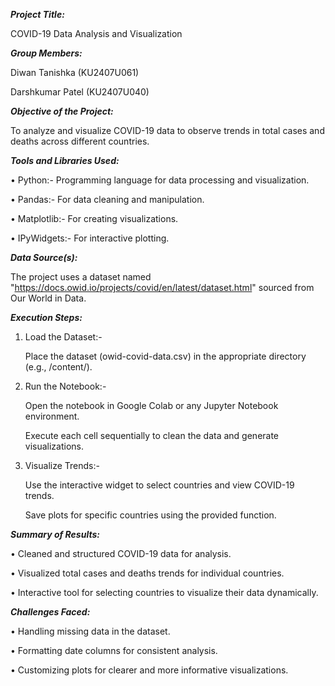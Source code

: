 _**Project Title:**_

COVID-19 Data Analysis and Visualization



_**Group Members:**_

Diwan Tanishka (KU2407U061)

Darshkumar Patel (KU2407U040)



_**Objective of the Project:**_

To analyze and visualize COVID-19 data to observe trends in total cases and deaths across different countries.



_**Tools and Libraries Used:**_

• Python:- Programming language for data processing and visualization.

• Pandas:- For data cleaning and manipulation.

• Matplotlib:- For creating visualizations.

• IPyWidgets:- For interactive plotting.



_**Data Source(s):**_

The project uses a dataset named "https://docs.owid.io/projects/covid/en/latest/dataset.html" sourced from Our World in Data.



_**Execution Steps:**_

1. Load the Dataset:-

   Place the dataset (owid-covid-data.csv) in the appropriate directory (e.g., /content/).


2. Run the Notebook:-

   Open the notebook in Google Colab or any Jupyter Notebook environment.


   Execute each cell sequentially to clean the data and generate visualizations.


3. Visualize Trends:-

   Use the interactive widget to select countries and view COVID-19 trends.


   Save plots for specific countries using the provided function.
   


_**Summary of Results:**_

• Cleaned and structured COVID-19 data for analysis.

• Visualized total cases and deaths trends for individual countries.

• Interactive tool for selecting countries to visualize their data dynamically.



_**Challenges Faced:**_

• Handling missing data in the dataset.

• Formatting date columns for consistent analysis.

• Customizing plots for clearer and more informative visualizations.
